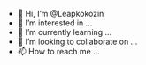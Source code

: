 - 👋 Hi, I’m @Leapkokozin
- 👀 I’m interested in ...
- 🌱 I’m currently learning ...
- 💞️ I’m looking to collaborate on ...
- 📫 How to reach me ...

<!---
Leapkokozin/Leapkokozin is a ✨ special ✨ repository because its `README.md` (this file) appears on your GitHub profile.
You can click the Preview link to take a look at your changes.
--->
